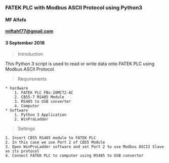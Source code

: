 ### FATEK PLC with Modbus ASCII Protocol using Python3 ###
#### MF Alfafa ####
#### miftahf77@gmail.com ####
#### 3 September 2018 ####

> Introduction

This Python 3 script is used to read or write data onto FATEK PLC using Modbus ASCII Protocol. 

> Requirements

	* hardware
		1. FATEK PLC FBs-20MCT2-AC
		2. CB55-7 RS485 Module
		3. RS485 to USB converter
		4. Computer
	* Software
		1. Python 3 Application
		2. WinProLadder

> Settings

	1. Insert CB55 RS485 module to FATEK PLC
	2. In this case we use Port 2 of CB55 Module
	3. Open WinProLadder software and set Port 2 to use Modbus ASCII Slave as its protocol
	4. Connect FATEK PLC to computer using RS485 to USB converter